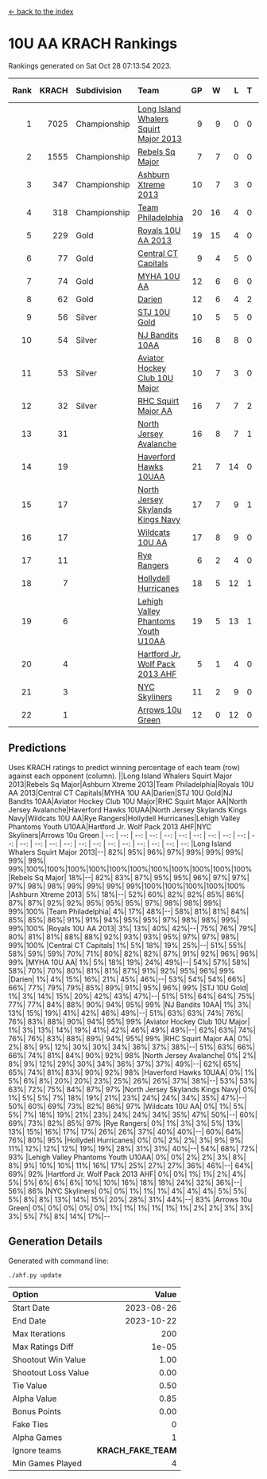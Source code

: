 [<- back to the index](readme.md)
# 10U AA KRACH Rankings
Rankings generated on Sat Oct 28 07:13:54 2023.

Rank|KRACH|Subdivision|Team|GP|W|L|T|OTW|OTL|SoS|Exp Wins|Win Diff
---:|---:|:---|:---|---:|---:|---:|---:|---:|---:|---:|---:|---:
1|7025|Championship|[Long Island Whalers Squirt Major 2013](https://gamesheetstats.com/seasons/3659/teams/140229/schedule)|9|9|0|0|0|0|115|9.8|-0.0
2|1555|Championship|[Rebels Sq Major](https://gamesheetstats.com/seasons/3659/teams/140243/schedule)|7|7|0|0|0|0|31|7.8|-0.0
3|347|Championship|[Ashburn Xtreme 2013](https://gamesheetstats.com/seasons/3659/teams/140230/schedule)|10|7|3|0|0|0|754|7.9|0.0
4|318|Championship|[Team Philadelphia](https://gamesheetstats.com/seasons/3659/teams/140238/schedule)|20|16|4|0|0|0|409|16.9|0.0
5|229|Gold|[Royals 10U AA 2013](https://gamesheetstats.com/seasons/3659/teams/140237/schedule)|19|15|4|0|1|1|421|15.9|0.0
6|77|Gold|[Central CT Capitals](https://gamesheetstats.com/seasons/3659/teams/140231/schedule)|9|4|5|0|0|0|944|4.9|0.0
7|74|Gold|[MYHA 10U AA](https://gamesheetstats.com/seasons/3659/teams/140235/schedule)|12|6|6|0|0|0|732|6.9|0.0
8|62|Gold|[Darien](https://gamesheetstats.com/seasons/3659/teams/140245/schedule)|12|6|4|2|0|0|171|7.9|0.0
9|56|Silver|[STJ 10U Gold](https://gamesheetstats.com/seasons/3659/teams/140234/schedule)|10|5|5|0|1|1|115|5.9|0.0
10|54|Silver|[NJ Bandits 10AA](https://gamesheetstats.com/seasons/3659/teams/140232/schedule)|16|8|8|0|0|1|502|8.9|0.0
11|53|Silver|[Aviator Hockey Club 10U Major](https://gamesheetstats.com/seasons/3659/teams/140244/schedule)|10|7|3|0|0|0|27|7.9|0.0
12|32|Silver|[RHC Squirt Major AA](https://gamesheetstats.com/seasons/3659/teams/140241/schedule)|16|7|7|2|1|0|476|8.9|0.0
13|31||[North Jersey Avalanche](https://gamesheetstats.com/seasons/3659/teams/140249/schedule)|16|8|7|1|0|0|68|9.4|0.0
14|19||[Haverford Hawks 10UAA](https://gamesheetstats.com/seasons/3659/teams/140236/schedule)|21|7|14|0|0|0|174|7.9|0.0
15|17||[North Jersey Skylands Kings Navy](https://gamesheetstats.com/seasons/3659/teams/140247/schedule)|17|7|9|1|0|1|46|8.4|0.0
16|17||[Wildcats 10U AA](https://gamesheetstats.com/seasons/3659/teams/140250/schedule)|17|8|9|0|1|0|52|8.9|0.0
17|11||[Rye Rangers](https://gamesheetstats.com/seasons/3659/teams/140242/schedule)|6|2|4|0|0|0|90|2.9|0.0
18|7||[Hollydell Hurricanes](https://gamesheetstats.com/seasons/3659/teams/140240/schedule)|18|5|12|1|0|0|497|6.4|0.0
19|6||[Lehigh Valley Phantoms Youth U10AA](https://gamesheetstats.com/seasons/3659/teams/140239/schedule)|19|5|13|1|0|0|405|6.4|0.0
20|4||[Hartford Jr. Wolf Pack 2013 AHF](https://gamesheetstats.com/seasons/3659/teams/140246/schedule)|5|1|4|0|0|0|276|1.9|0.0
21|3||[NYC Skyliners](https://gamesheetstats.com/seasons/3659/teams/140252/schedule)|11|2|9|0|0|0|36|2.9|0.0
22|1||[Arrows 10u Green](https://gamesheetstats.com/seasons/3659/teams/140251/schedule)|12|0|12|0|0|0|148|0.9|0.0

## Predictions
Uses KRACH ratings to predict winning percentage of each team (row) against each opponent (column).
||Long Island Whalers Squirt Major 2013|Rebels Sq Major|Ashburn Xtreme 2013|Team Philadelphia|Royals 10U AA 2013|Central CT Capitals|MYHA 10U AA|Darien|STJ 10U Gold|NJ Bandits 10AA|Aviator Hockey Club 10U Major|RHC Squirt Major AA|North Jersey Avalanche|Haverford Hawks 10UAA|North Jersey Skylands Kings Navy|Wildcats 10U AA|Rye Rangers|Hollydell Hurricanes|Lehigh Valley Phantoms Youth U10AA|Hartford Jr. Wolf Pack 2013 AHF|NYC Skyliners|Arrows 10u Green
| --: | --: | --: | --: | --: | --: | --: | --: | --: | --: | --: | --: | --: | --: | --: | --: | --: | --: | --: | --: | --: | --: | --: 
|Long Island Whalers Squirt Major 2013|--| 82%| 95%| 96%| 97%| 99%| 99%| 99%| 99%| 99%| 99%|100%|100%|100%|100%|100%|100%|100%|100%|100%|100%|100%
|Rebels Sq Major| 18%|--| 82%| 83%| 87%| 95%| 95%| 96%| 97%| 97%| 97%| 98%| 98%| 99%| 99%| 99%| 99%|100%|100%|100%|100%|100%
|Ashburn Xtreme 2013|  5%| 18%|--| 52%| 60%| 82%| 82%| 85%| 86%| 87%| 87%| 92%| 92%| 95%| 95%| 95%| 97%| 98%| 98%| 99%| 99%|100%
|Team Philadelphia|  4%| 17%| 48%|--| 58%| 81%| 81%| 84%| 85%| 85%| 86%| 91%| 91%| 94%| 95%| 95%| 97%| 98%| 98%| 99%| 99%|100%
|Royals 10U AA 2013|  3%| 13%| 40%| 42%|--| 75%| 76%| 79%| 80%| 81%| 81%| 88%| 88%| 92%| 93%| 93%| 95%| 97%| 97%| 98%| 99%|100%
|Central CT Capitals|  1%|  5%| 18%| 19%| 25%|--| 51%| 55%| 58%| 59%| 59%| 70%| 71%| 80%| 82%| 82%| 87%| 91%| 92%| 96%| 96%| 99%
|MYHA 10U AA|  1%|  5%| 18%| 19%| 24%| 49%|--| 54%| 57%| 58%| 58%| 70%| 70%| 80%| 81%| 81%| 87%| 91%| 92%| 95%| 96%| 99%
|Darien|  1%|  4%| 15%| 16%| 21%| 45%| 46%|--| 53%| 54%| 54%| 66%| 66%| 77%| 79%| 79%| 85%| 89%| 91%| 95%| 96%| 99%
|STJ 10U Gold|  1%|  3%| 14%| 15%| 20%| 42%| 43%| 47%|--| 51%| 51%| 64%| 64%| 75%| 77%| 77%| 84%| 88%| 90%| 94%| 95%| 99%
|NJ Bandits 10AA|  1%|  3%| 13%| 15%| 19%| 41%| 42%| 46%| 49%|--| 51%| 63%| 63%| 74%| 76%| 76%| 83%| 88%| 90%| 94%| 95%| 99%
|Aviator Hockey Club 10U Major|  1%|  3%| 13%| 14%| 19%| 41%| 42%| 46%| 49%| 49%|--| 62%| 63%| 74%| 76%| 76%| 83%| 88%| 89%| 94%| 95%| 99%
|RHC Squirt Major AA|  0%|  2%|  8%|  9%| 12%| 30%| 30%| 34%| 36%| 37%| 38%|--| 51%| 63%| 66%| 66%| 74%| 81%| 84%| 90%| 92%| 98%
|North Jersey Avalanche|  0%|  2%|  8%|  9%| 12%| 29%| 30%| 34%| 36%| 37%| 37%| 49%|--| 62%| 65%| 65%| 74%| 81%| 83%| 90%| 92%| 98%
|Haverford Hawks 10UAA|  0%|  1%|  5%|  6%|  8%| 20%| 20%| 23%| 25%| 26%| 26%| 37%| 38%|--| 53%| 53%| 63%| 72%| 75%| 84%| 87%| 97%
|North Jersey Skylands Kings Navy|  0%|  1%|  5%|  5%|  7%| 18%| 19%| 21%| 23%| 24%| 24%| 34%| 35%| 47%|--| 50%| 60%| 69%| 73%| 82%| 86%| 97%
|Wildcats 10U AA|  0%|  1%|  5%|  5%|  7%| 18%| 19%| 21%| 23%| 24%| 24%| 34%| 35%| 47%| 50%|--| 60%| 69%| 73%| 82%| 85%| 97%
|Rye Rangers|  0%|  1%|  3%|  3%|  5%| 13%| 13%| 15%| 16%| 17%| 17%| 26%| 26%| 37%| 40%| 40%|--| 60%| 64%| 76%| 80%| 95%
|Hollydell Hurricanes|  0%|  0%|  2%|  2%|  3%|  9%|  9%| 11%| 12%| 12%| 12%| 19%| 19%| 28%| 31%| 31%| 40%|--| 54%| 68%| 72%| 93%
|Lehigh Valley Phantoms Youth U10AA|  0%|  0%|  2%|  2%|  3%|  8%|  8%|  9%| 10%| 10%| 11%| 16%| 17%| 25%| 27%| 27%| 36%| 46%|--| 64%| 69%| 92%
|Hartford Jr. Wolf Pack 2013 AHF|  0%|  0%|  1%|  1%|  2%|  4%|  5%|  5%|  6%|  6%|  6%| 10%| 10%| 16%| 18%| 18%| 24%| 32%| 36%|--| 56%| 86%
|NYC Skyliners|  0%|  0%|  1%|  1%|  1%|  4%|  4%|  4%|  5%|  5%|  5%|  8%|  8%| 13%| 14%| 15%| 20%| 28%| 31%| 44%|--| 83%
|Arrows 10u Green|  0%|  0%|  0%|  0%|  0%|  1%|  1%|  1%|  1%|  1%|  1%|  2%|  2%|  3%|  3%|  3%|  5%|  7%|  8%| 14%| 17%|--

## Generation Details

Generated with command line:
```
./ahf.py update
```

| Option | Value |
| :----- | ----: |
| Start Date | 2023-08-26 |
| End Date | 2023-10-22 |
| Max Iterations | 200 |
| Max Ratings Diff | 1e-05 |
| Shootout Win Value | 1.00 |
| Shootout Loss Value | 0.00 |
| Tie Value | 0.50 |
| Alpha Value | 0.85 |
| Bonus Points | 0.00 |
| Fake Ties | 0 |
| Alpha Games | 1 |
| Ignore teams | __KRACH_FAKE_TEAM__ |
| Min Games Played | 4 |

